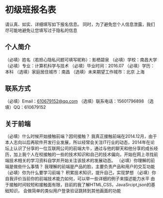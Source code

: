 # 初级班报名表

请认真、如实、详细填写如下报名信息。
同时，为了避免您个人信息泄露，我们尽可能地避免让您填写过于隐私的信息

## 个人简介

（必填）姓名（若担心隐私问题可填写昵称）：影栖碧泉
（必填）学校：南昌大学
（必填）专业：计算机科学与技术
（必填）毕业时间：2016.07
（必填）学历：本科
（选填）家庭居住城市：南昌
（选填）未来期望工作城市：北京 上海

## 联系方式
		 
（必填）Email：610679152@qq.com
（选填）联系电话：15601796898
（选填）QQ：610679152
 		 
## 关于前端

（必填）什么时候开始接触前端？因何接触？
我真正接触前端在2014.12月，由于本人志向以后再软件开发行业发展，所以经常会关注IT行业的动态，2014年在论坛上认识了分享的一位互联网公司的前端大牛，通过与他的聊天和他分享的成长经历，加上我个人在校接触的一些的技术知识和自己的技术偏向，开始在网上寻找前端技术相关的学习资料自学并开始关注该技术的发展动态。
（必填）你理解的前端是做些什么事情？
我理解的前端是产品的脸，主要负责产品和用户的交互功能
（必填）你为什么要学习前端？
积累技术知识，提升自己，实现梦想
（必填）你自我评价当前你的前端技术能力如何，可以举一些详细的例子来描述能力水平
由于接触时间较短和接触面有限，目前的我了解HTML,CSS，JavaSrcipt,json的基础知识，
会做简单的类似用户登录验证跳转到其他画面的功能
